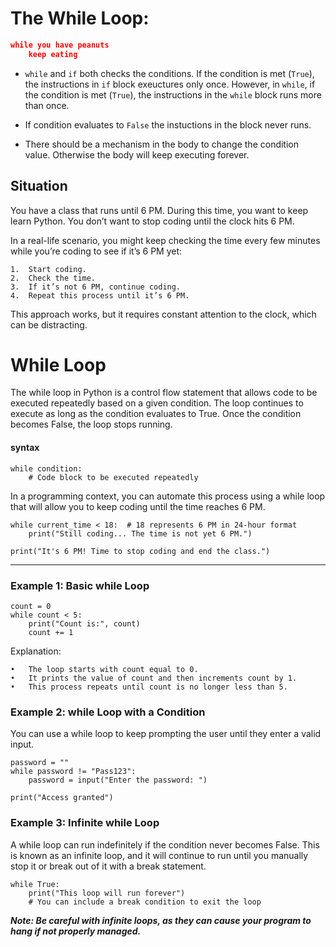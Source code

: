 # The While Loop:

```json
while you have peanuts
    keep eating
```
- `while` and `if` both checks the conditions. If the condition is met (`True`), the instructions in `if` block exeuctures only once. However, in `while`, if the condition is met (`True`), the instructions in the `while` block runs more than once. 

- If condition evaluates to `False` the instuctions in the block never runs. 

- There should be a mechanism in the body to change the condition value. Otherwise the body will keep executing forever. 

## Situation
You have a class that runs until 6 PM. During this time, you want to keep learn Python. You don’t want to stop coding until the clock hits 6 PM.


In a real-life scenario, you might keep checking the time every few minutes while you’re coding to see if it’s 6 PM yet:

	1.	Start coding.
	2.	Check the time.
	3.	If it’s not 6 PM, continue coding.
	4.	Repeat this process until it’s 6 PM.

This approach works, but it requires constant attention to the clock, which can be distracting.

# While Loop
The while loop in Python is a control flow statement that allows code to be executed repeatedly based on a given condition. The loop continues to execute as long as the condition evaluates to True. Once the condition becomes False, the loop stops running.

#### syntax
```
while condition:
    # Code block to be executed repeatedly
```

In a programming context, you can automate this process using a while loop that will allow you to keep coding until the time reaches 6 PM.

```
while current_time < 18:  # 18 represents 6 PM in 24-hour format
    print("Still coding... The time is not yet 6 PM.")

print("It's 6 PM! Time to stop coding and end the class.")
```

---

### Example 1: Basic while Loop

```
count = 0
while count < 5:
    print("Count is:", count)
    count += 1
```
Explanation:

	•	The loop starts with count equal to 0.
	•	It prints the value of count and then increments count by 1.
	•	This process repeats until count is no longer less than 5.


### Example 2: while Loop with a Condition
You can use a while loop to keep prompting the user until they enter a valid input.

```
password = ""
while password != "Pass123":
    password = input("Enter the password: ")

print("Access granted")
```


### Example 3: Infinite while Loop
A while loop can run indefinitely if the condition never becomes False. This is known as an infinite loop, and it will continue to run until you manually stop it or break out of it with a break statement.

```
while True:
    print("This loop will run forever")
    # You can include a break condition to exit the loop
```

***Note: Be careful with infinite loops, as they can cause your program to hang if not properly managed.***


